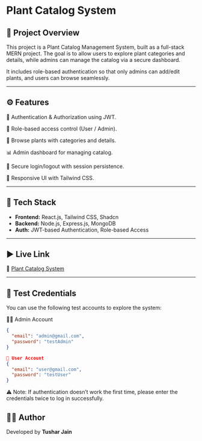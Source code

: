 # Plant Catalog System

## 📌 Project Overview
This project is a Plant Catalog Management System, built as a full-stack MERN project.
The goal is to allow users to explore plant categories and details, while admins can manage the catalog via a secure dashboard.

It includes role-based authentication so that only admins can add/edit plants, and users can browse seamlessly.

---

## ⚙️ Features
🔐 Authentication & Authorization using JWT.

👥 Role-based access control (User / Admin).

🌿 Browse plants with categories and details.

📊 Admin dashboard for managing catalog.

🚪 Secure login/logout with session persistence.

📱 Responsive UI with Tailwind CSS.


---

## 🚀 Tech Stack
- **Frontend:** React.js, Tailwind CSS, Shadcn
- **Backend:** Node.js, Express.js, MongoDB
- **Auth:** JWT-based Authentication, Role-based Access 

---

## ▶️ Live Link
🔗 [Plant Catalog System](https://urvann-1-3wx3.onrender.com/auth)

---
## 🔑 Test Credentials
You can use the following test accounts to explore the system:

👨‍💼 Admin Account
```json
{
  "email": "admin@gmail.com",
  "password": "testAdmin"
}

👤 User Account
{
  "email": "user@gmail.com",
  "password": "testUser"
}
```
⚠️ Note: If authentication doesn’t work the first time, please enter the credentials twice to log in successfully.

## 👨‍💻 Author
Developed by **Tushar Jain**
